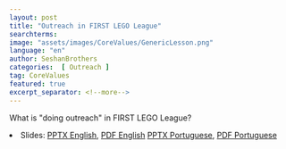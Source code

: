 ```yaml
---
layout: post
title: "Outreach in FIRST LEGO League"
searchterms:
image: "assets/images/CoreValues/GenericLesson.png"
language: "en"
author: SeshanBrothers
categories:  [ Outreach ]
tag: CoreValues
featured: true
excerpt_separator: <!--more-->
---
```

What is "doing outreach" in FIRST LEGO League?
 <!--more-->

 <li class="ng-binding">Slides:
 <a href="/translations/en-us/CoreValues/Outreach.pptx">PPTX English</a>,
 <a href="/translations/en-us/CoreValues/Outreach.pdf">PDF English</a>
 <a href="/translations/pt-br/CoreValues/Divulgacao.pptx">PPTX Portuguese</a>,
 <a href="/translations/pt-br/CoreValues/Divulgacao.pdf">PDF Portuguese</a>

 </li>
